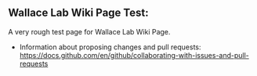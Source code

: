 ## Wallace Lab Wiki Page Test:

A very rough test page for Wallace Lab Wiki Page.

- Information about proposing changes and pull requests: https://docs.github.com/en/github/collaborating-with-issues-and-pull-requests
